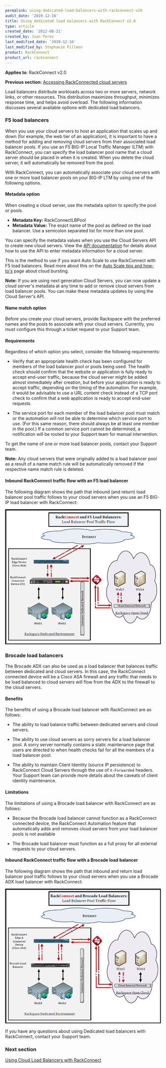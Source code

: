 ```yaml
---
permalink: using-dedicated-load-balancers-with-rackconnect-v20
audit_date: '2019-12-16'
title: Using dedicated load balancers with RackConnect v2.0
type: article
created_date: '2012-08-21'
created_by: Juan Perez
last_modified_date: '2019-12-16'
last_modified_by: Stephanie Fillmon
product: RackConnect
product_url: rackconnect
---
```


**Applies to**: RackConnect v2.0

**Previous section:** [Accessing RackConnected cloud servers](https://docs-ospc.rackspace.com/support/how-to/rackconnect/accessing-rackconnect-cloud-servers)

Load balancers distribute workloads across two or more servers, network
links, or other resources. This distribution maximizes throughput,
minimizes response time, and helps avoid overload. The following
information discusses several available options with dedicated load
balancers.

### F5 load balancers

When you use your cloud servers to host an application that scales up
and down (for example, the web tier of an application), it is important
to have a method for adding and removing cloud servers from their
associated load balancer pools. If you use an F5 BIG-IP Local Traffic
Manager (LTM) with RackConnect, you can specify the load balancer pool
name that a cloud server should be placed in when it is created. When
you delete the cloud server, it will automatically be removed from the
pool.

With RackConnect, you can automatically associate your cloud servers with one or more load balancer pools on
your BIG-IP LTM by using one of the following options.

#### Metadata option

When creating a cloud server, use the metadata option to specify the pool or pools.

- **Metadata Key:** RackConnectLBPool
- **Metadata Value:** The exact name of the pool as defined on the load
balancer. Use a semicolon separated list for more than one pool.

You can specify the metadata values when you use the Cloud Servers API to create new cloud servers. View the [API documentation](https://docs.rackspace.com/docs/cloud-servers/v2/api-reference/#set-server-metadata) for details
about how to use the API to enter metadata information for a cloud server.

This is the method to use if you want Auto Scale to use RackConnect with
F5 load balancers. Read more about this on the [Auto Scale tips and how-to's](https://docs-ospc.rackspace.com/support/how-to/rackconnect/rackspace-auto-scale-tips-and-how-tos)
page about cloud bursting.

**Note:** If you are using next generation Cloud Servers, you can now
update a cloud server's metadata at any time to add or remove cloud servers
from load balancer pools. You can make these metadata updates by using the
Cloud Server's API.

#### Name match option

Before you create your cloud servers, provide
Rackspace with the preferred names and the pools to associate with
your cloud servers. Currently, you must configure this through a ticket
request to your Support team.

#### Requirements

Regardless of which option you select, consider the following
requirements:

-   Verify that an appropriate health check has been configured for
    members of the load balancer pool or pools being used. The health
    check should confirm that the website or application is fully ready
    to accept end-user traffic, because the cloud server might be added
    almost immediately after creation, but before your application is
    ready to accept traffic, depending on the timing of the automation.
    For example, it would be advisable to use a URL content check
    instead of a TCP port check to confirm that a web application is
    ready to accept end-user requests.

-   The service port for each member of the load balancer pool must
    match or the automation will not be able to determine which service
    port to use. (For this same reason, there should always be at least
    one member in the pool.)  If a common service port cannot be
    determined, a notification will be routed to your Support team for
    manual intervention.

To get the name of one or more load balancer pools, contact your Support
team.

**Note:** Any cloud servers that were originally added to a load
balancer pool as a result of a name match rule will be automatically
removed if the respective name match rule is deleted.

#### Inbound RackConnect traffic flow with an F5 load balancer

The following diagram shows the path that inbound (and return) load
balancer pool traffic follows to your cloud servers when you use an F5
BIG-IP load balancer with RackConnect:

<img src="RackConnect.F5.TrafficFlow.png" alt="" title="">


### Brocade load balancers

The Brocade ADX can also be used as a load balancer that balances
traffic between dedicated and cloud servers. In this case, the
RackConnect connected device will be a Cisco ASA firewall and any
traffic that needs to be load balanced to cloud servers will flow from
the ADX to the firewall to the cloud servers.

#### Benefits

The benefits of using  a Brocade load balancer with RackConnect are as
follows:

-   The ability to load balance traffic between dedicated servers and
    cloud servers.

-   The ability to use cloud servers as sorry servers for a load
    balancer pool. A sorry server normally contains a static maintenance
    page that users are directed to when health checks fail for all the
    members of a load balancer pool.

-   The ability to maintain Client Identity (source IP persistence) to
    RackConnect Cloud Servers through the use of `X-Forwarded` headers.
    Your Support team can provide more details about the caveats of
    client identity maintenance.

#### Limitations

The limitations of using  a Brocade load balancer with RackConnect are
as follows:

-   Because the Brocade load balancer cannot function as a RackConnect
    connected device, the RackConnect Automation feature that
    automatically adds and removes cloud servers from your load balancer
    pools is not available

-   The Brocade load balancer must function as a full proxy for all
    external requests to your cloud servers.

#### Inbound RackConnect traffic flow with a Brocade load balancer

The following diagram shows the path that inbound and return load
balancer pool traffic follows to your cloud servers when you use a
Brocade ADX load balancer with RackConnect:

<img src="RackConnect.Brocade.TrafficFlow.png" alt="" title="">

If you have any questions about using Dedicated load balancers with
RackConnect, contact your Support team.

### Next section

[Using Cloud Load Balancers with RackConnect](https://docs-ospc.rackspace.com/support/how-to/rackconnect/using-cloud-load-balancers-with-rackconnect)

